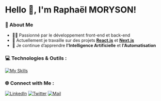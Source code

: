 # Hello 👋, I'm Raphaël MORYSON!

### 🌟 About Me
- 👨‍💻 Passionné par le développement front-end et back-end
- 🎯 Actuellement je travaille sur des projets **[React.js](https://reactjs.org/)** et **[Next.js]([https://nodejs.org/](https://nextjs.org/))**
- 🌱 Je continue d’apprendre **l'Intelligence Artificielle** et **l'Automatisation**

### 💻 Technologies & Outils :
[![My Skills](https://skillicons.dev/icons?i=js,ts,react,nextjs,python,prisma,postgresql)](https://skillicons.dev)

### 🌐 Connect with Me :
[![LinkedIn](https://img.shields.io/badge/-LinkedIn-blue?style=flat&logo=LinkedIn)]([https://www.linkedin.com/in/tonprofil](https://www.linkedin.com/in/rapha%C3%ABl-moryson-82abb2248/))
[![Twitter](https://img.shields.io/badge/-Twitter-%231DA1F2?style=flat&logo=twitter)](https://twitter.com/rph712)
[![Mail](https://img.shields.io/badge/-Mail-%23D14836?style=flat&logo=gmail)](mailto:raphael.moryson@gmail.com)

